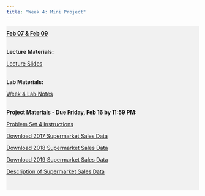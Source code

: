 ```yaml
---
title: "Week 4: Mini Project"
---
```


<div style="background-color:rgba(0, 0, 0, 0.0470588); text-align:left; vertical-align: middle; padding:10px 0;">
<b><u>Feb 07 & Feb 09</u></b> <br> <br>

<b>Lecture Materials:</b> <br>


<a  href="/materials/unit_00/week_04/lecture_00_week_04.html" target="_blank">Lecture Slides</a> <br> <br>


<b>Lab Materials:</b> <br>

<a  href="/materials/unit_00/week_04/lab_00_week_04.html" target="_blank">Week 4 Lab Notes</a> <br> <br> 


<b>Project Materials - Due Friday, Feb 16 by 11:59 PM:</b> <br>

<a  href="/materials/unit_00/week_04/ps4.html" target="_blank">Problem Set 4 Instructions</a> <br> 

<a  href="/materials/unit_00/inputs/supermarket_sales_2017.csv" download>Download 2017 Supermarket Sales Data</a> <br>

<a  href="/materials/unit_00/inputs/supermarket_sales_2018.csv" download>Download 2018 Supermarket Sales Data</a> <br>

<a  href="/materials/unit_00/inputs/supermarket_sales_2019.csv" download>Download 2019 Supermarket Sales Data</a> <br>

<a  href="/materials/unit_00/inputs/supermarketdata_describe.html" target="_blank">Description of Supermarket Sales Data</a> <br> <br>

</div>

<br> 